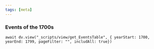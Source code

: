 ```yaml
---
tags: [meta]
---
```

### Events of the 1700s

```dataviewjs
await dv.view("_scripts/view/get_EventsTable", { yearStart: 1700, yearEnd: 1799, pageFilter: "", includAll: true})
```
